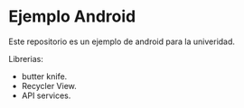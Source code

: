 
Ejemplo Android
=======================================================

Este repositorio es un ejemplo de android para la univeridad.

Librerias:

* butter knife.
* Recycler View.
* API services.
